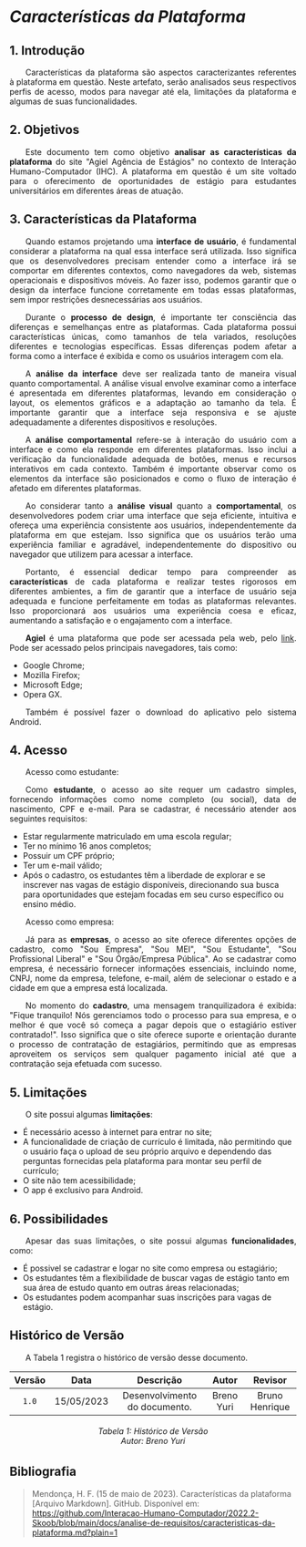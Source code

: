 # ***Características da Plataforma***

## **1. Introdução**
<p align="justify">
&emsp;&emsp;Características da plataforma são aspectos caracterizantes referentes à plataforma em questão. Neste artefato, serão analisados seus respectivos perfis de acesso, modos para navegar até ela, limitações da plataforma e algumas de suas funcionalidades.
</p>

## **2. Objetivos**
<p align="justify">
&emsp;&emsp;Este documento tem como objetivo <b>analisar as características da plataforma</b> do site "Agiel Agência de Estágios" no contexto de Interação Humano-Computador (IHC). A plataforma em questão é um site voltado para o oferecimento de oportunidades de estágio para estudantes universitários em diferentes áreas de atuação.
</p>

## **3. Características da Plataforma**
<p align="justify">
&emsp;&emsp;Quando estamos projetando uma <b>interface de usuário</b>, é fundamental considerar a plataforma na qual essa interface será utilizada. Isso significa que os desenvolvedores precisam entender como a interface irá se comportar em diferentes contextos, como navegadores da web, sistemas operacionais e dispositivos móveis. Ao fazer isso, podemos garantir que o design da interface funcione corretamente em todas essas plataformas, sem impor restrições desnecessárias aos usuários.
</p>
<p align="justify">
&emsp;&emsp;Durante o <b>processo de design</b>, é importante ter consciência das diferenças e semelhanças entre as plataformas. Cada plataforma possui características únicas, como tamanhos de tela variados, resoluções diferentes e tecnologias específicas. Essas diferenças podem afetar a forma como a interface é exibida e como os usuários interagem com ela.
</p>
<p align="justify">
&emsp;&emsp;A <b>análise da interface</b> deve ser realizada tanto de maneira visual quanto comportamental. A análise visual envolve examinar como a interface é apresentada em diferentes plataformas, levando em consideração o layout, os elementos gráficos e a adaptação ao tamanho da tela. É importante garantir que a interface seja responsiva e se ajuste adequadamente a diferentes dispositivos e resoluções.
</p>
<p align="justify">
&emsp;&emsp;A <b>análise comportamental</b> refere-se à interação do usuário com a interface e como ela responde em diferentes plataformas. Isso inclui a verificação da funcionalidade adequada de botões, menus e recursos interativos em cada contexto. Também é importante observar como os elementos da interface são posicionados e como o fluxo de interação é afetado em diferentes plataformas.
</p>
<p align="justify">
&emsp;&emsp;Ao considerar tanto a <b>análise visual</b> quanto a <b>comportamental</b>, os desenvolvedores podem criar uma interface que seja eficiente, intuitiva e ofereça uma experiência consistente aos usuários, independentemente da plataforma em que estejam. Isso significa que os usuários terão uma experiência familiar e agradável, independentemente do dispositivo ou navegador que utilizem para acessar a interface.
</p>
<p align="justify">
&emsp;&emsp;Portanto, é essencial dedicar tempo para compreender as <b>características</b> de cada plataforma e realizar testes rigorosos em diferentes ambientes, a fim de garantir que a interface de usuário seja adequada e funcione perfeitamente em todas as plataformas relevantes. Isso proporcionará aos usuários uma experiência coesa e eficaz, aumentando a satisfação e o engajamento com a interface.
</p>
<p align="justify">
&emsp;&emsp;<b>Agiel</b> é uma plataforma que pode ser acessada pela web, pelo <a href="https://www.agiel.com.br/site/">link</a>. Pode ser acessado pelos principais navegadores, tais como:
</p>
<ul>
<li>Google Chrome;</li>
<li>Mozilla Firefox;</li>
<li>Microsoft Edge;</li>
<li>Opera GX.</li>
</ul>
<p align="justify">
&emsp;&emsp;Também é possível fazer o download do aplicativo pelo sistema Android.
</p>

## **4. Acesso**
<p align="justify">
&emsp;&emsp;Acesso como estudante:
</p>
<p align="justify">
&emsp;&emsp;Como <b>estudante</b>, o acesso ao site requer um cadastro simples, fornecendo informações como nome completo (ou social), data de nascimento, CPF e e-mail. Para se cadastrar, é necessário atender aos seguintes requisitos:
<ul>
<li>Estar regularmente matriculado em uma escola regular;</li>
<li>Ter no mínimo 16 anos completos;</li>
<li>Possuir um CPF próprio;</li>
<li>Ter um e-mail válido;</li>
<li>Após o cadastro, os estudantes têm a liberdade de explorar e se inscrever nas vagas de estágio disponíveis, direcionando sua busca para oportunidades que estejam focadas em seu curso específico ou ensino médio.</li>
</ul>
</p>
<p align="justify">
&emsp;&emsp;Acesso como empresa:
</p>
<p align="justify">
&emsp;&emsp;Já para as <b>empresas</b>, o acesso ao site oferece diferentes opções de cadastro, como "Sou Empresa", "Sou MEI", "Sou Estudante", "Sou Profissional Liberal" e "Sou Órgão/Empresa Pública". Ao se cadastrar como empresa, é necessário fornecer informações essenciais, incluindo nome, CNPJ, nome da empresa, telefone, e-mail, além de selecionar o estado e a cidade em que a empresa está localizada.
</p>
<p align="justify">
&emsp;&emsp;No momento do <b>cadastro</b>, uma mensagem tranquilizadora é exibida: "Fique tranquilo! Nós gerenciamos todo o processo para sua empresa, e o melhor é que você só começa a pagar depois que o estagiário estiver contratado!". Isso significa que o site oferece suporte e orientação durante o processo de contratação de estagiários, permitindo que as empresas aproveitem os serviços sem qualquer pagamento inicial até que a contratação seja efetuada com sucesso.
</p>

## **5. Limitações**
<p align="justify">
&emsp;&emsp;O site possui algumas <b>limitações</b>:
<ul>
<li>É necessário acesso à internet para entrar no site;</li>
<li>A funcionalidade de criação de currículo é limitada, não permitindo que o usuário faça o upload de seu próprio arquivo e dependendo das perguntas fornecidas pela plataforma para montar seu perfil de currículo;</li>
<li>O site não tem acessibilidade;</li>
<li>O app é exclusivo para Android.</li>
</ul>
</p>

## **6. Possibilidades**
<p align="justify">
&emsp;&emsp;Apesar das suas limitações, o site possui algumas <b>funcionalidades</b>, como: 
<ul>
<li>É possivel se cadastrar e logar no site como empresa ou estagiário;</li>
<li>Os estudantes têm a flexibilidade de buscar vagas de estágio tanto em sua área de estudo quanto em outras áreas relacionadas;</li>
<li>Os estudantes podem acompanhar suas inscrições para vagas de estágio.</li>
</ul>
</p>

## **Histórico de Versão**
<p align="justify">
&emsp;&emsp;A Tabela 1 registra o histórico de versão desse documento.
</p>

| Versão |    Data    |              Descrição             | Autor      |  Revisor       |
| :----: | :--------: | :--------------------------------: | :--------: | :------------: |
| `1.0`  | 15/05/2023 | Desenvolvimento do documento.      | Breno Yuri | Bruno Henrique |

<h6 align = "center"> Tabela 1: Histórico de Versão
<br> Autor: Breno Yuri </h6>

## **Bibliografia**

> Mendonça, H. F. (15 de maio de 2023). Características da plataforma [Arquivo Markdown]. GitHub. Disponível em: https://github.com/Interacao-Humano-Computador/2022.2-Skoob/blob/main/docs/analise-de-requisitos/caracteristicas-da-plataforma.md?plain=1